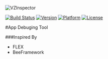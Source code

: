 
![VZInspector](https://github.com/akaDealloc/VZInspector/blob/master/logo.png)

[![Build Status](https://travis-ci.org/akaDealloc/VZInspector.svg)](https://travis-ci.org/akaDealloc/VZInspector)
[![Version](http://img.shields.io/cocoapods/v/VZInspector.svg)](http://cocoapods.org/?q=VZInspector)
[![Platform](http://img.shields.io/cocoapods/p/VZInspector.svg)]()
[![License](http://img.shields.io/cocoapods/l/AsyncDisplayKit.svg)](https://github.com/akaDealloc/VZInspector/blob/master/LICENSE)

#App Debuging Tool 

###Inspired By
  
- FLEX
- BeeFramework
